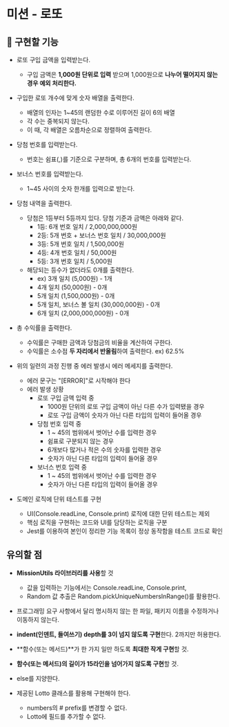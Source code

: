 # 미션 - 로또

## 📃 구현할 기능

- 로또 구입 금액을 입력받는다.

  - 구입 금액은 **1,000원 단위로 입력** 받으며 1,000원으로 **나누어 떨어지지 않는 경우 예외 처리한다.**

- 구입한 로또 개수에 맞게 숫자 배열을 출력한다.

  - 배열의 인자는 1~45의 랜덤한 수로 이루어진 길이 6의 배열
  - 각 수는 중복되지 않는다.
  - 이 때, 각 배열은 오름차순으로 정렬하여 출력한다.

- 당첨 번호를 입력받는다.

  - 번호는 쉼표(,)를 기준으로 구분하며, 총 6개의 번호를 입력받는다.

- 보너스 번호를 입력받는다.

  - 1~45 사이의 숫자 한개를 입력으로 받는다.

- 당첨 내역을 출력한다.

  - 당첨은 1등부터 5등까지 있다. 당첨 기준과 금액은 아래와 같다.
    - 1등: 6개 번호 일치 / 2,000,000,000원
    - 2등: 5개 번호 + 보너스 번호 일치 / 30,000,000원
    - 3등: 5개 번호 일치 / 1,500,000원
    - 4등: 4개 번호 일치 / 50,000원
    - 5등: 3개 번호 일치 / 5,000원
  - 해당되는 등수가 없더라도 0개를 출력한다.
    - ex) 3개 일치 (5,000원) - 1개
    - 4개 일치 (50,000원) - 0개
    - 5개 일치 (1,500,000원) - 0개
    - 5개 일치, 보너스 볼 일치 (30,000,000원) - 0개
    - 6개 일치 (2,000,000,000원) - 0개

- 총 수익률을 출력한다.

  - 수익률은 구매한 금액과 당첨금의 비율을 계산하여 구한다.
  - 수익률은 소수점 **두 자리에서 반올림**하여 출력한다. ex) 62.5%

- 위의 일련의 과정 진행 중 에러 발생시 에러 메세지를 출력한다.

  - 에러 문구는 "[ERROR]"로 시작해야 한다
  - 에러 발생 상황
    - 로또 구입 금액 입력 중
      - 1000원 단위의 로또 구입 금액이 아닌 다른 수가 입력됐을 경우
      - 로또 구입 금액이 숫자가 아닌 다른 타입의 입력이 들어올 경우
    - 당첨 번호 입력 중
      - 1 ~ 45의 범위에서 벗어난 수를 입력한 경우
      - 쉼표로 구분되지 않는 경우
      - 6개보다 많거나 적은 수의 숫자를 입력한 경우
      - 숫자가 아닌 다른 타입의 입력이 들어올 경우
    - 보너스 번호 입력 중
      - 1 ~ 45의 범위에서 벗어난 수를 입력한 경우
      - 숫자가 아닌 다른 타입의 입력이 들어올 경우

- 도메인 로직에 단위 테스트를 구현
  - UI(Console.readLine, Console.print) 로직에 대한 단위 테스트는 제외
  - 핵심 로직을 구현하는 코드와 UI를 담당하는 로직을 구분
  - Jest를 이용하여 본인이 정리한 기능 목록이 정상 동작함을 테스트 코드로 확인

## 유의할 점

- **MissionUtils 라이브러리를 사용**할 것

  - 값을 입력하는 기능에서는 Console.readLine, Console.print,
  - Random 값 추출은 Random.pickUniqueNumbersInRange()를 활용한다.

- 프로그래밍 요구 사항에서 달리 명시하지 않는 한 파일, 패키지 이름을 수정하거나 이동하지 않는다.

- **indent(인덴트, 들여쓰기) depth를 3이 넘지 않도록 구현**한다. 2까지만 허용한다.

- **함수(또는 메서드)**가 한 가지 일만 하도록 **최대한 작게 구현**할 것.

- **함수(또는 메서드)의 길이가 15라인을 넘어가지 않도록 구현**할 것.

- else를 지양한다.

- 제공된 Lotto 클래스를 활용해 구현해야 한다.
  - numbers의 # prefix를 변경할 수 없다.
  - Lotto에 필드를 추가할 수 없다.
